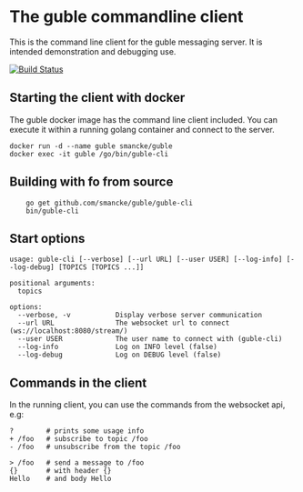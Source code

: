# The guble commandline client

This is the command line client for the guble messaging server. It is intended
demonstration and debugging use.

[![Build Status](https://api.travis-ci.org/smancke/guble.svg)](https://travis-ci.org/smancke/guble)


## Starting the client with docker 
The guble docker image has the command line client included. You can execute it within a running golang container and
connect to the server.
```
docker run -d --name guble smancke/guble
docker exec -it guble /go/bin/guble-cli
```


## Building with fo from source
```
	go get github.com/smancke/guble/guble-cli
	bin/guble-cli
```

## Start options
```
usage: guble-cli [--verbose] [--url URL] [--user USER] [--log-info] [--log-debug] [TOPICS [TOPICS ...]]

positional arguments:
  topics

options:
  --verbose, -v           Display verbose server communication
  --url URL               The websocket url to connect (ws://localhost:8080/stream/)
  --user USER             The user name to connect with (guble-cli)
  --log-info              Log on INFO level (false)
  --log-debug             Log on DEBUG level (false)
```

## Commands in the client
In the running client, you can use the commands from the websocket api, e.g:
```
?        # prints some usage info
+ /foo   # subscribe to topic /foo
- /foo   # unsubscribe from the topic /foo

> /foo   # send a message to /foo
{}       # with header {}
Hello    # and body Hello
```



